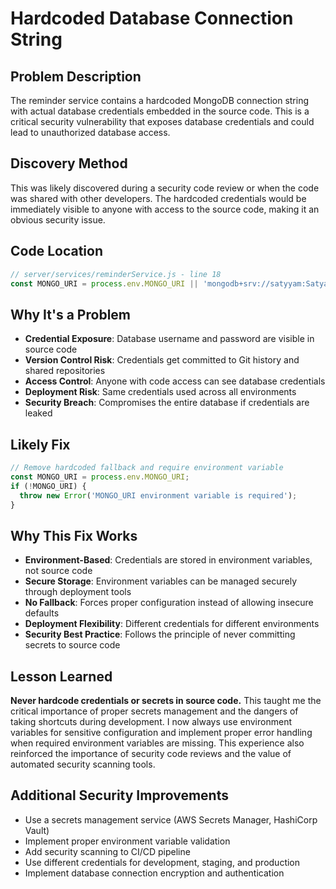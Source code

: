 # Hardcoded Database Connection String

## Problem Description
The reminder service contains a hardcoded MongoDB connection string with actual database credentials embedded in the source code. This is a critical security vulnerability that exposes database credentials and could lead to unauthorized database access.

## Discovery Method
This was likely discovered during a security code review or when the code was shared with other developers. The hardcoded credentials would be immediately visible to anyone with access to the source code, making it an obvious security issue.

## Code Location
```javascript
// server/services/reminderService.js - line 18
const MONGO_URI = process.env.MONGO_URI || 'mongodb+srv://satyyam:Satyam2602@lumora.evfvcbf.mongodb.net/lumora?retryWrites=true&w=majority&appName=lumora';
```

## Why It's a Problem
- **Credential Exposure**: Database username and password are visible in source code
- **Version Control Risk**: Credentials get committed to Git history and shared repositories
- **Access Control**: Anyone with code access can see database credentials
- **Deployment Risk**: Same credentials used across all environments
- **Security Breach**: Compromises the entire database if credentials are leaked

## Likely Fix
```javascript
// Remove hardcoded fallback and require environment variable
const MONGO_URI = process.env.MONGO_URI;
if (!MONGO_URI) {
  throw new Error('MONGO_URI environment variable is required');
}
```

## Why This Fix Works
- **Environment-Based**: Credentials are stored in environment variables, not source code
- **Secure Storage**: Environment variables can be managed securely through deployment tools
- **No Fallback**: Forces proper configuration instead of allowing insecure defaults
- **Deployment Flexibility**: Different credentials for different environments
- **Security Best Practice**: Follows the principle of never committing secrets to source code

## Lesson Learned
**Never hardcode credentials or secrets in source code.** This taught me the critical importance of proper secrets management and the dangers of taking shortcuts during development. I now always use environment variables for sensitive configuration and implement proper error handling when required environment variables are missing. This experience also reinforced the importance of security code reviews and the value of automated security scanning tools.

## Additional Security Improvements
- Use a secrets management service (AWS Secrets Manager, HashiCorp Vault)
- Implement proper environment variable validation
- Add security scanning to CI/CD pipeline
- Use different credentials for development, staging, and production
- Implement database connection encryption and authentication 